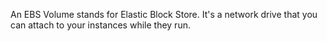 An EBS Volume stands for Elastic Block Store. It's a network drive that you can attach to your instances while they run. 